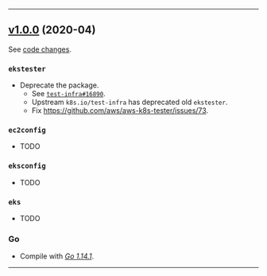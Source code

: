

<hr>


## [v1.0.0](https://github.com/aws/aws-k8s-tester/releases/tag/v1.0.0) (2020-04)

See [code changes](https://github.com/aws/aws-k8s-tester/compare/v0.9.0...v1.0.0).

### `ekstester`

- Deprecate the package.
  - See [`test-infra#16890`](https://github.com/kubernetes/test-infra/pull/16890).
  - Upstream `k8s.io/test-infra` has deprecated old `ekstester`.
  - Fix https://github.com/aws/aws-k8s-tester/issues/73.

### `ec2config`

- TODO

### `eksconfig`

- TODO

### `eks`

- TODO

### Go

- Compile with [*Go 1.14.1*](https://golang.org/doc/devel/release.html#go1.14).


<hr>

